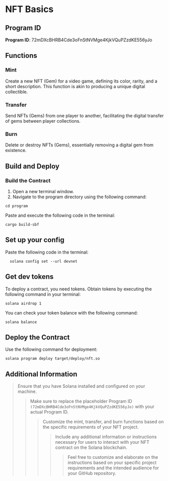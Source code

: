 # NFT Basics 

## Program ID
**Program ID**: 72mDXcBHRB4Cde3oFnStNVMge4KjkVQuPZzdKE556yJo


## Functions

### Mint
Create a new NFT (Gem) for a video game, defining its color, rarity, and a short description. This function is akin to producing a unique digital collectible.

### Transfer
Send NFTs (Gems) from one player to another, facilitating the digital transfer of gems between player collections.

### Burn
Delete or destroy NFTs (Gems), essentially removing a digital gem from existence.

## Build and Deploy

### Build the Contract
1. Open a new terminal window.
2. Navigate to the program directory using the following command:
```
cd program
```
   
Paste and execute the following code in the terminal:
  ```
  cargo build-sbf
  ```

## Set up your config
Paste the following code in the terminal:
```
  solana config set --url devnet
```

## Get dev tokens
To deploy a contract, you need tokens. Obtain tokens by executing the following command in your terminal:
```
solana airdrop 1
```

You can check your token balance with the following command:
```
solana balance
```

## Deploy the Contract
Use the following command for deployment:
```
solana program deploy target/deploy/nft.so
```


## Additional Information
> Ensure that you have Solana installed and configured on your machine.
>> Make sure to replace the placeholder Program ID `(72mDXcBHRB4Cde3oFnStNVMge4KjkVQuPZzdKE556yJo)` with your actual Program ID.
>>> Customize the mint, transfer, and burn functions based on the specific requirements of your NFT project.
>>>> Include any additional information or instructions necessary for users to interact with your NFT contract on the Solana blockchain.
>>>>> Feel free to customize and elaborate on the instructions based on your specific project requirements and the intended audience for your GitHub repository.

